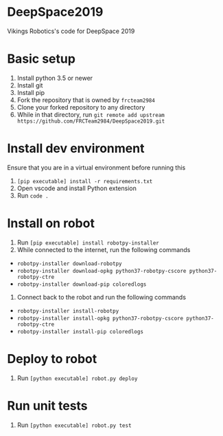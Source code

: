 # DeepSpace2019
Vikings Robotics's code for DeepSpace 2019

# Basic setup
1. Install python 3.5 or newer
2. Install git
3. Install pip
4. Fork the repository that is owned by `frcteam2984`
5. Clone your forked repository to any directory
6. While in that directory, run `git remote add upstream https://github.com/FRCTeam2984/DeepSpace2019.git`

# Install dev environment
Ensure that you are in a virtual environment before running this
1. `[pip executable] install -r requirements.txt`
2. Open vscode and install Python extension
3. Run `code .`

# Install on robot
1. Run `[pip executable] install robotpy-installer`
2. While connected to the internet, run the following commands
* `robotpy-installer download-robotpy`
* `robotpy-installer download-opkg python37-robotpy-cscore python37-robotpy-ctre`
* `robotpy-installer download-pip coloredlogs`
1. Connect back to the robot and run the following commands
* `robotpy-installer install-robotpy`
* `robotpy-installer install-opkg python37-robotpy-cscore python37-robotpy-ctre`
* `robotpy-installer install-pip coloredlogs`

# Deploy to robot
1. Run `[python executable] robot.py deploy`

# Run unit tests
1. Run `[python executable] robot.py test`
